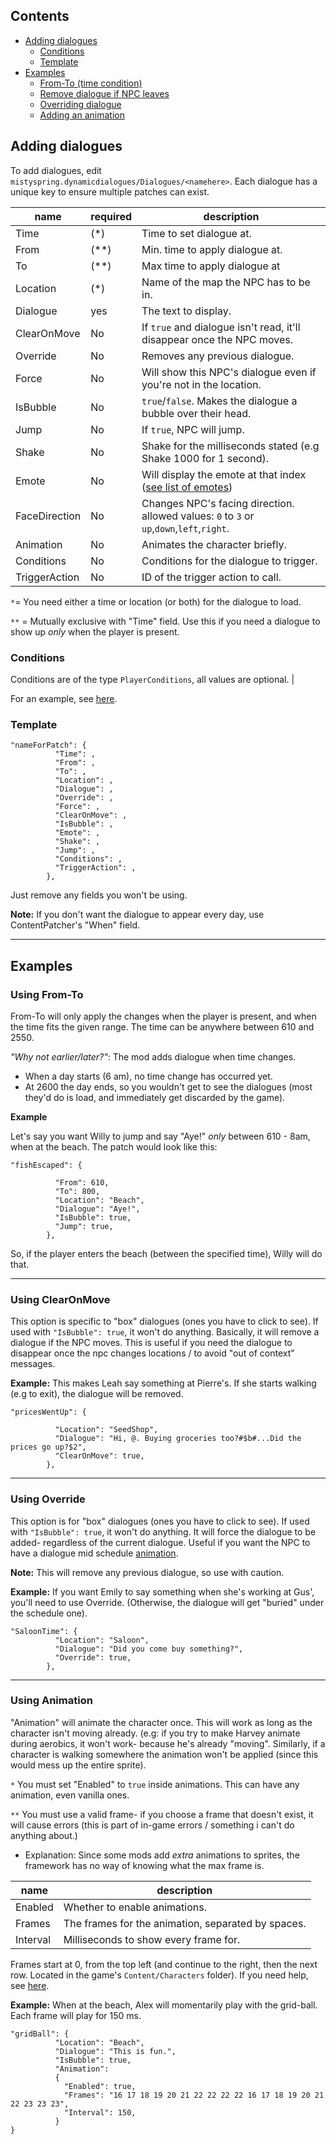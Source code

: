 ## Contents
* [Adding dialogues](#adding-dialogues)
  * [Conditions](#conditions) 
  * [Template](#template)
* [Examples](#examples) 
  * [From-To (time condition)](#using-from-to)
  * [Remove dialogue if NPC leaves](#using-clearonmove)
  * [Overriding dialogue](#using-override)
  * [Adding an animation](#using-animation)


## Adding dialogues

To add dialogues, edit `mistyspring.dynamicdialogues/Dialogues/<namehere>`. 
Each dialogue has a unique key to ensure multiple patches can exist.

| name          | required | description                                                                                                                                                         |
|---------------|----------|---------------------------------------------------------------------------------------------------------------------------------------------------------------------|
| Time          | (\*)     | Time to set dialogue at.                                                                                                                                            |
| From          | (\*\*)   | Min. time to apply dialogue at.                                                                                                                                     |
| To            | (\*\*)   | Max time to apply dialogue at                                                                                                                                       |
| Location      | (\*)     | Name of the map the NPC has to be in.                                                                                                                               |
| Dialogue      | yes      | The text to display.                                                                                                                                                |
| ClearOnMove   | No       | If `true` and dialogue isn't read, it'll disappear once the NPC moves.                                                                                              |
| Override      | No       | Removes any previous dialogue.                                                                                                                                      |
| Force         | No       | Will show this NPC's dialogue even if you're not in the location.                                                                                                   |
| IsBubble      | No       | `true`/`false`. Makes the dialogue a bubble over their head.                                                                                                        |
| Jump          | No       | If `true`, NPC will jump.                                                                                                                                           |
| Shake         | No       | Shake for the milliseconds stated (e.g Shake 1000 for 1 second).                                                                                                    |
| Emote         | No       | Will display the emote at that index ([see list of emotes](https://docs.google.com/spreadsheets/d/18AtLClQPuC96rJOC-A4Kb1ZkuqtTmCRFAKn9JJiFiYE/edit#gid=693962458)) |
| FaceDirection | No       | Changes NPC's facing direction. allowed values: `0` to `3` or `up`,`down`,`left`,`right`.                                                                           |
| Animation     | No       | Animates the character briefly.                                                                                                                                     |
| Conditions    | No       | Conditions for the dialogue to trigger.                                                                                                                             |
| TriggerAction | No       | ID of the trigger action to call.                                                                                                                                   |

`*`= You need either a time or location (or both) for the dialogue to load.

`**` = Mutually exclusive with "Time" field. Use this if you need a dialogue to show up *only* when the player is present.

### Conditions

Conditions are of the type `PlayerConditions`, all values are optional.                  |

For an example, see [here](#using-player-conditions).

### Template
```
"nameForPatch": {
          "Time": ,
          "From": ,
          "To": ,
          "Location": ,
          "Dialogue": ,
          "Override": ,
          "Force": ,
          "ClearOnMove": ,
          "IsBubble": ,
          "Emote": ,
          "Shake": ,
          "Jump": ,
          "Conditions": ,
          "TriggerAction": ,
        },
```

Just remove any fields you won't be using.

**Note:** If you don't want the dialogue to appear every day, use ContentPatcher's "When" field.

------------

## Examples

### Using From-To

From-To will only apply the changes when the player is present, and when the time fits the given range.
The time can be anywhere between 610 and 2550. 

_"Why not earlier/later?"_: The mod adds dialogue when time changes. 
- When a day starts (6 am), no time change has occurred yet. 
- At 2600 the day ends, so you wouldn't get to see the dialogues (most they'd do is load, and immediately get discarded by the game).


**Example**

Let's say you want Willy to jump and say "Aye!" *only* between 610 - 8am, when at the beach. The patch would look like this:

```
"fishEscaped": {

          "From": 610,
          "To": 800,
          "Location": "Beach",
          "Dialogue": "Aye!",
          "IsBubble": true,
          "Jump": true,
        },
```

So, if the player enters the beach (between the specified time), Willy will do that.

------------


### Using ClearOnMove
This option is specific to "box" dialogues (ones you have to click to see). If used with `"IsBubble": true`, it won't do anything.
Basically, it will remove a dialogue if the NPC moves. This is useful if you need the dialogue to disappear once the npc changes locations / to avoid "out of context" messages.

**Example:**
This makes Leah say something at Pierre's. If she starts walking (e.g to exit), the dialogue will be removed.
```
"pricesWentUp": {

          "Location": "SeedShop",
          "Dialogue": "Hi, @. Buying groceries too?#$b#...Did the prices go up?$2",
          "ClearOnMove": true,
        },
```
------------

### Using Override
This option is for "box" dialogues (ones you have to click to see). If used with `"IsBubble": true`, it won't do anything.
It will force the dialogue to be added- regardless of the current dialogue. Useful if you want the NPC to have a dialogue mid schedule <u>animation</u>.

**Note:** This will remove any previous dialogue, so use with caution.

**Example:**
If you want Emily to say something when she's working at Gus', you'll need to use Override. (Otherwise, the dialogue will get "buried" under the schedule one).
```
"SaloonTime": {
          "Location": "Saloon",
          "Dialogue": "Did you come buy something?",
          "Override": true,
        },
```
------------

### Using Animation

"Animation" will animate the character once.
This will work as long as the character isn't moving already. 
(e.g: if you try to make Harvey animate during aerobics, it won't work- because he's already "moving". Similarly, if a character is walking somewhere the animation won't be applied (since this would mess up the entire sprite).

`*` You must set "Enabled" to `true` inside animations. This can have any animation, even vanilla ones.

`**` You must use a valid frame- if you choose a frame that doesn't exist, it will cause errors (this is part of in-game errors / something i can't do anything about.) 
- Explanation: Since some mods add *extra* animations to sprites, the framework has no way of knowing what the max frame is.

| name     | description                                        |
|----------|----------------------------------------------------|
| Enabled  | Whether to enable animations.                      |
| Frames   | The frames for the animation, separated by spaces. |
| Interval | Milliseconds to show every frame for.              |

Frames start at 0, from the top left (and continue to the right, then the next row. Located in the game's `Content/Characters` folder).
If you need help, see [here](https://stardewvalleywiki.com/Modding:NPC_data#Overworld_sprites).


**Example:** 
When at the beach, Alex will momentarily play with the grid-ball. Each frame will play for 150 ms.

```
"gridBall": {
          "Location": "Beach",
          "Dialogue": "This is fun.",
          "IsBubble": true,
          "Animation": 
          {
            "Enabled": true,
            "Frames": "16 17 18 19 20 21 22 22 22 22 16 17 18 19 20 21 22 23 23 23",
            "Interval": 150,
          }
}
```

